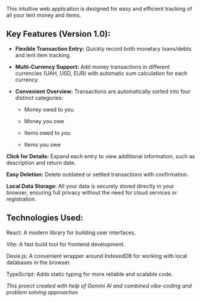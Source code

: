 This intuitive web application is designed for easy and efficient tracking of all your lent money and items. 
## Key Features (Version 1.0):

- **Flexible Transaction Entry:** Quickly record both monetary loans/debts and lent item tracking.

- **Multi-Currency Support:** Add money transactions in different currencies (UAH, USD, EUR) with automatic sum calculation for each currency.

- **Convenient Overview:** Transactions are automatically sorted into four distinct categories:

  - Money owed to you

  - Money you owe

  - Items owed to you

  - Items you owe

**Click for Details:** Expand each entry to view additional information, such as description and return date.

**Easy Deletion:** Delete outdated or settled transactions with confirmation.

**Local Data Storage:** All your data is securely stored directly in your browser, ensuring full privacy without the need for cloud services or registration.

## Technologies Used:

React: A modern library for building user interfaces.

Vite: A fast build tool for frontend development.

Dexie.js: A convenient wrapper around IndexedDB for working with local databases in the browser.

TypeScript: Adds static typing for more reliable and scalable code.

*This proect created with help of Gemini AI and combined vibe-coding and problem solving approaches*
